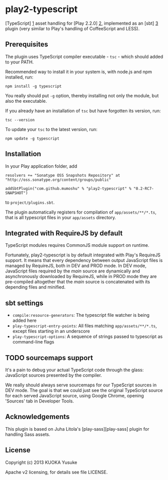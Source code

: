 play2-typescript
===========

[TypeScript] [1] asset handling for [Play 2.2.0] [2], implemented as an [sbt] [3]
plugin (very similar to Play's handling of CoffeeScript and LESS).

Prerequisites
-------------

The plugin uses TypeScript compiler executable - `tsc` - which should added to your PATH.

Recommended way to install it in your system is, with node.js and npm installed, run:

    npm install -g typescript

You really should put `-g` option, thereby installing not only the module, but also the executable.

If you already have an installation of `tsc` but have forgotten its version, run:

    tsc --version

To update your `tsc` to the latest version, run:

    npm update -g typescript

Installation
------------

In your Play application folder, add

    resolvers += "Sonatype OSS Snapshots Repository" at "http://oss.sonatype.org/content/groups/public"

    addSbtPlugin("com.github.mumoshu" % "play2-typescript" % "0.2-RC7-SNAPSHOT")

to `project/plugins.sbt`.

The plugin automatically registers for compilation of `app/assets/**/*.ts`, that is all typescript files in your `app/assets` directory.

Integrated with RequireJS by default
------------------------------------

TypeScript modules requires CommonJS module support on runtime.

Fortunately, play2-typescript is by default integrated with Play's RequireJS support.
It means that every dependency between output JavaScript files is managed by RequireJS, both in DEV and PROD mode.
In DEV mode, JavaScript files required by the *main* source are dynamically and asynchronously downloaded by RequireJS,
while in PROD mode they are pre-compiled altogether that the *main* source is concatenated with its depending files
and minified.

sbt settings
------------

  - `compile:resource-generators`: The typescript file watcher is being added here
  - `play-typescript-entry-points`: All files matching `app/assets/**/*.ts`, except files starting in an underscore
  - `play-typescript-options`: A sequence of strings passed to typescript as command-line flags

TODO sourcemaps support
-----------------------

It's a pain to debug your actual TypeScript code through the glass: JavaScript sources presented by the compiler.

We really should always serve sourcemaps for our TypeScript sources in DEV mode.
The goal is that we could just see the original TypeScript source for each served JavaScript source,
using Google Chrome, opening 'Sources' tab in Developer Tools.

Acknowledgements
----------------

This plugin is based on Juha Litola's [play-sass][play-sass] plugin for handling Sass assets.

License
-------

Copyright (c) 2013 KUOKA Yusuke

Apache v2 licensing, for details see file LICENSE.

[1]: http://www.typescriptlang.org/
[2]: http://www.playframework.org/
[3]: https://github.com/harrah/xsbt

